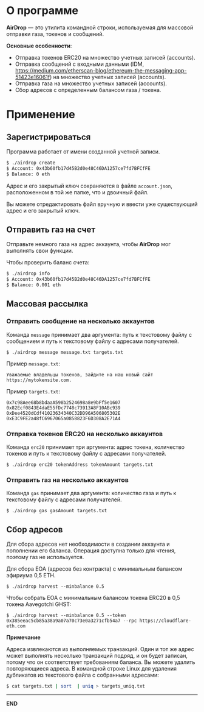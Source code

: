 # О программе

**AirDrop** — это утилита командной строки, используемая для массовой отправки газа, токенов и сообщений.

**Основные особенности**:

 - Отправка токенов ERC20 на множество учетных записей (accounts).
 - Отправка сообщений с входными данными (IDM, https://medium.com/etherscan-blog/ethereum-the-messaging-app-51423e16061f) на множество учетных записей (accounts).
 - Отправка газа на множество учетных записей (accounts).
 - Сбор адресов с определенным балансом газа / токена.


# Применение

## Зарегистрироваться

Программа работает от имени созданной учетной записи.

```bash
$ ./airdrop create
$ Account: 0x43b60fb17d45B2d0e48C46DA1257ce7fd7BFCfFE 
$ Balance: 0 eth
```

Адрес и его закрытый ключ сохраняются в файле `account.json`, расположенном в той же папке, что и двоичный файл.

Вы можете отредактировать файл вручную и ввести уже существующий адрес и его закрытый ключ.
 
## Отправить газ на счет

Отправьте немного газа на адрес аккаунта, чтобы **AirDrop** мог выполнять свои функции.

Чтобы проверить баланс счета:

```bash
$ ./airdrop info
$ Account: 0x43b60fb17d45B2d0e48C46DA1257ce7fd7BFCfFE
$ Balance: 0.001 eth
```

## Массовая рассылка

### Отправить сообщение на несколько аккаунтов

Команда `message` принимает два аргумента: путь к текстовому файлу с сообщением и путь к текстовому файлу с адресами получателей.

```text
$ ./airdrop message message.txt targets.txt
```

Пример `message.txt`:

```text
Уважаемые владельцы токенов, зайдите на наш новый сайт https://mytokensite.com.
```

Пример `targets.txt`:

```text
0x7c98Aee68b8bdaaA598b2524698a8e9bFf5e1607
0x82Ecf0843E4daE55fDc7748c73913A8F10ABc939
0xDee4520dCdf41023634340C32DD96A506805302E
0xE3C9FE2a48fC6967065a0858823F6D308A2E71A4
```

### Отправка токенов ERC20 на несколько аккаунтов

Команда `erc20` принимает три аргумента: адрес токена, количество токенов и путь к текстовому файлу с адресами получателей.

```text
$ ./airdrop erc20 tokenAddress tokenAmount targets.txt
```

### Отправить газ на несколько аккаунтов

Команда `gas` принимает два аргумента: количество газа и путь к текстовому файлу с адресами получателей.

```text
$ ./airdrop gas gasAmount targets.txt
```

## Сбор адресов

Для сбора адресов нет необходимости в создании аккаунта и пополнении его баланса. Операция доступна только для чтения, поэтому газ не используется.

Для сбора EOA (адресов без контракта) с минимальным балансом эфириума 0,5 ETH.

```text
$ ./airdrop harvest --minbalance 0.5  
```

Чтобы собрать EOA с минимальным балансом токена ERC20 в 0,5 токена Aavegotchi GHST:

```text
$ ./airdrop harvest --minbalance 0.5 --token 0x385eeac5cb85a38a9a07a70c73e0a3271cfb54a7 --rpc https://cloudflare-eth.com
```


**Примечание**

Адреса извлекаются из выполняемых транзакций. Один и тот же адрес может выполнять несколько транзакций подряд, и он будет записан, потому что он соответствует требованиям баланса. Вы можете удалить повторяющиеся адреса. В командной строке Linux для удаления дубликатов из текстового файла с собранными адресами:

```bash
$ cat targets.txt | sort  | uniq > targets_uniq.txt
```

---
**END**